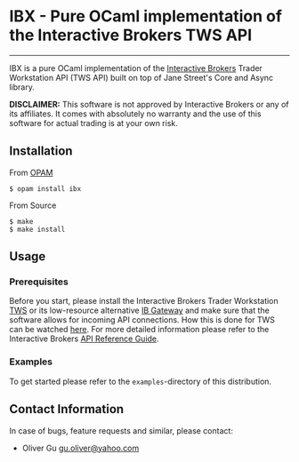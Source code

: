 IBX - Pure OCaml implementation of the Interactive Brokers TWS API
==================================================================

---------------------------------------------------------------------------

IBX is a pure OCaml implementation of the
[Interactive Brokers](http://www.interactivebrokers.com/en/main.php)
Trader Workstation API (TWS API) built on top of Jane Street's Core
and Async library.

__DISCLAIMER:__ This software is not approved by Interactive Brokers or any
of its affiliates. It comes with absolutely no warranty and the use of
this software for actual trading is at your own risk.

Installation
------------

From [OPAM](http://opam.ocamlpro.com)

    $ opam install ibx

From Source

    $ make
    $ make install

Usage
-----

### Prerequisites

Before you start, please install the Interactive Brokers Trader Workstation
[TWS](http://www.interactivebrokers.com/en/p.php?f=tws) or its low-resource alternative
[IB Gateway](http://www.interactivebrokers.com/en/p.php?f=programInterface&ib_entity=llc)
and make sure that the software allows for incoming API connections. How this is
done for TWS can be watched [here](http://www.youtube.com/watch?v=53tmypRq5wI).
For more detailed information please refer to the Interactive Brokers
[API Reference Guide](http://www.interactivebrokers.com/en/software/api/api.htm).

### Examples

To get started please refer to the `examples`-directory of this distribution.


Contact Information
-------------------

In case of bugs, feature requests and similar, please contact:

  * Oliver Gu <gu.oliver@yahoo.com>
